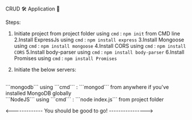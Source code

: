CRUD 🛠 Application 🐾 

Steps:

1. Initiate project from project folder using ```cmd``` : ```npm init``` from CMD line
2.Install ExpressJs using ```cmd``` : ```npm install express``` 
3.Install Mongoose using ```cmd``` : ```npm install mongoose```
4.Install CORS using ```cmd``` : ```npm install CORS``` 
5.Install body-parser using ```cmd``` : ```npm install body-parser``` 
6.Install Promises using ```cmd``` : ```npm install Promises``` 

7. Initiate the below servers:
<br/>
```mongodb``` using ```cmd``` : ```mongod``` from anywhere if you've installed MongoDB globally
<br/>
```NodeJS``` using ```cmd``` : ```node index.js``` from project folder 

<------------- You should be good to go! ---------------->

